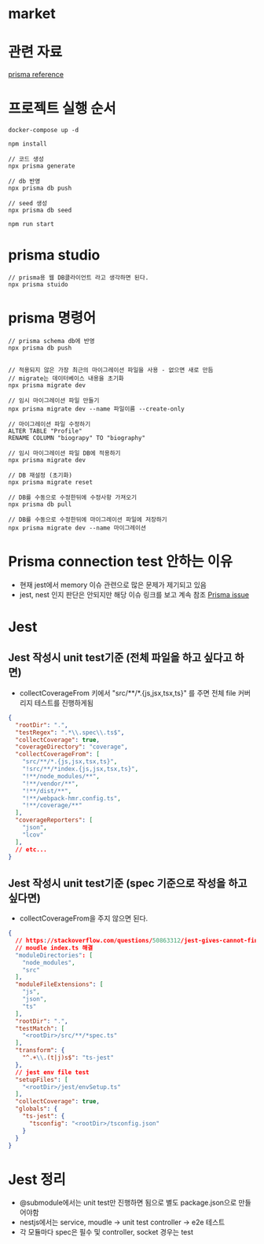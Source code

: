 # market

# 관련 자료

[prisma reference](https://www.prisma.io/docs/reference)

# 프로젝트 실행 순서

```
docker-compose up -d 

npm install

// 코드 생성
npx prisma generate

// db 반영
npx prisma db push

// seed 생성
npx prisma db seed

npm run start

```

# prisma studio
```
// prisma용 웹 DB클라이언트 라고 생각하면 된다.
npx prisma stuido
```

# prisma 명령어

```
// prisma schema db에 반영
npx prisma db push


// 적용되지 않은 가장 최근의 마이그레이션 파일을 사용 - 없으면 새로 만듬
// migrate는 데이터베이스 내용을 초기화
npx prisma migrate dev

// 임시 마이그레이션 파일 만들기
npx prisma migrate dev --name 파일이름 --create-only

// 마이그레이션 파일 수정하기
ALTER TABLE "Profile"
RENAME COLUMN "biograpy" TO "biography"

// 임시 마이그레이션 파일 DB에 적용하기
npx prisma migrate dev

// DB 재설정 (초기화)
npx prisma migrate reset

// DB를 수동으로 수정한뒤에 수정사항 가져오기
npx prisma db pull

// DB를 수동으로 수정한뒤에 마이그레이션 파일에 저장하기
npx prisma migrate dev --name 마이그레이션
```

# Prisma connection test 안하는 이유
- 현재 jest에서 memory 이슈 관련으로 많은 문제가 제기되고 있음
- jest, nest 인지 판단은 안되지만 해당 이슈 링크를 보고 계속 참조 [Prisma issue](https://github.com/prisma/prisma/issues/12339)

# Jest 

## Jest 작성시 unit test기준 (전체 파일을 하고 싶다고 하면)

- collectCoverageFrom 키에서 "src/**/*.{js,jsx,tsx,ts}" 를 주면 전체 file 커버리지 테스트를 진행하게됨

``` json
{
  "rootDir": ".",
  "testRegex": ".*\\.spec\\.ts$",
  "collectCoverage": true,
  "coverageDirectory": "coverage",
  "collectCoverageFrom": [
    "src/**/*.{js,jsx,tsx,ts}",
    "!src/**/*index.{js,jsx,tsx,ts}",
    "!**/node_modules/**",
    "!**/vendor/**",
    "!**/dist/**",
    "!**/webpack-hmr.config.ts",
    "!**/coverage/**"
  ],
  "coverageReporters": [
    "json",
    "lcov"
  ],
  // etc...
}
```

## Jest 작성시 unit test기준 (spec 기준으로 작성을 하고 싶다면)

-  collectCoverageFrom을 주지 않으면 된다.
``` json
{
  // https://stackoverflow.com/questions/50863312/jest-gives-cannot-find-module-when-importing-components-with-absolute-paths
  // moudle index.ts 해결
  "moduleDirectories": [
    "node_modules",
    "src"
  ],
  "moduleFileExtensions": [
    "js",
    "json",
    "ts"
  ],
  "rootDir": ".",
  "testMatch": [
    "<rootDir>/src/**/*spec.ts"
  ],
  "transform": {
    "^.+\\.(t|j)s$": "ts-jest"
  },
  // jest env file test 
  "setupFiles": [
    "<rootDir>/jest/envSetup.ts"
  ],
  "collectCoverage": true,
  "globals": {
    "ts-jest": {
      "tsconfig": "<rootDir>/tsconfig.json"
    }
  }
}
```

# Jest 정리

- @submodule에서는 unit test만 진행하면 됨으로 별도 package.json으로 만들어야함
- nestjs에서는 service, moudle -> unit test controller -> e2e 테스트
- 각 모듈마다 spec은 필수 및 controller, socket 경우는 test
